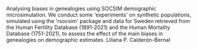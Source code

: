 Analysing biases in genealogies using SOCSIM demographic microsimulation.
We conduct some 'experiments' on synthetic populations, simulated using the 'rsocsim' package and data for Sweden retrieved from the Human Fertility Database (1891-2021) and the Human Mortality Database (1751-2021), to assess the effect of the main biases in genealogies on demographic estimates.
Liliana P. Calderón-Bernal